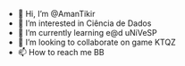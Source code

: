 - 👋 Hi, I’m @AmanTikir
- 👀 I’m interested in Ciência de Dados
- 🌱 I’m currently learning e@d uNiVeSP
- 💞️ I’m looking to collaborate on game KTQZ
- 📫 How to reach me BB

<!---
AmanTikir/AmanTikir is a ✨ special ✨ repository because its `README.md` (this file) appears on your GitHub profile.
You can click the Preview link to take a look at your changes.
--->
